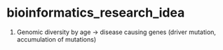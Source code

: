 # bioinformatics_research_idea
1. Genomic diversity by age -> disease causing genes 
  (driver mutation, accumulation of mutations)
